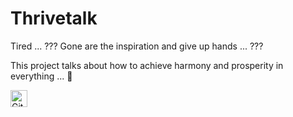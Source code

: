 # Thrivetalk

Tired ... ??? Gone are the inspiration and give up hands ... ???

This project talks about how to achieve harmony and prosperity in everything ... 🥰

<img alt="GitHub commit activity" src="https://img.shields.io/github/commit-activity/y/tamga05/Thrivetalk?style=flat-square" height="27">
